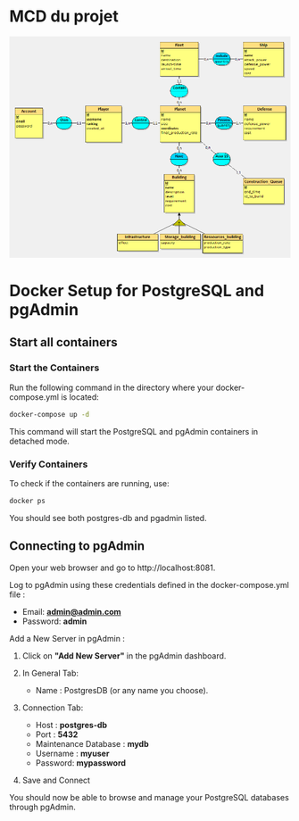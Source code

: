 # MCD du projet

![Alt text](MCD.png)

# Docker Setup for PostgreSQL and pgAdmin

## Start all containers

### Start the Containers

Run the following command in the directory where your docker-compose.yml is located:

```bash
docker-compose up -d
```

This command will start the PostgreSQL and pgAdmin containers in detached mode.

### Verify Containers

To check if the containers are running, use:

```bash
docker ps
```

You should see both postgres-db and pgadmin listed.

## Connecting to pgAdmin

Open your web browser and go to http://localhost:8081.

Log to pgAdmin using these credentials defined in the docker-compose.yml file :
- Email: **admin@admin.com**
- Password: **admin**


Add a New Server in pgAdmin :

1. Click on **"Add New Server"** in the pgAdmin dashboard.

2. In General Tab:
    - Name : PostgresDB (or any name you choose).
    
3. Connection Tab:
    - Host : **postgres-db**
    - Port : **5432**
    - Maintenance Database : **mydb**
    - Username : **myuser**
    - Password: **mypassword**

4. Save and Connect

You should now be able to browse and manage your PostgreSQL databases through pgAdmin.
